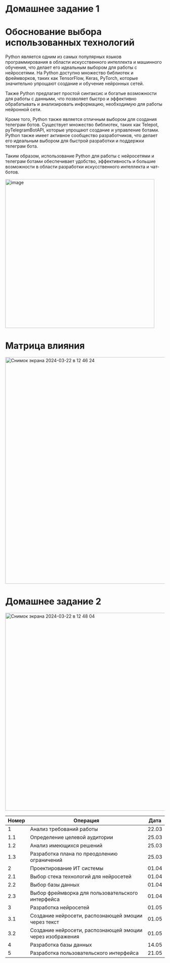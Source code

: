 # Домашнее задание 1
# Обоснование выбора использованных технологий

Python является одним из самых популярных языков программирования в области искусственного интеллекта и машинного обучения, что делает его идеальным выбором для работы с нейросетями. На Python доступно множество библиотек и фреймворков, таких как TensorFlow, Keras, PyTorch, которые значительно упрощают создание и обучение нейронных сетей.

Также Python предлагает простой синтаксис и богатые возможности для работы с данными, что позволяет быстро и эффективно обрабатывать и анализировать информацию, необходимую для работы нейронной сети.

Кроме того, Python также является отличным выбором для создания телеграм ботов. Существует множество библиотек, таких как Telepot, pyTelegramBotAPI, которые упрощают создание и управление ботами. Python также имеет активное сообщество разработчиков, что делает его идеальным выбором для быстрой разработки и поддержки телеграм бота.

Таким образом, использование Python для работы с нейросетями и телеграм ботами обеспечивает удобство, эффективность и большие возможности в области разработки искусственного интеллекта и чат-ботов.

<img width="471" alt="image" src="https://github.com/oldborrow/project-practice/assets/71669026/959c9778-f5f4-41bd-97f0-ead33c901874">

# Матрица влияния

<img width="717" alt="Снимок экрана 2024-03-22 в 12 46 24" src="https://github.com/oldborrow/project-practice/assets/71669026/1c2b3440-8336-4a22-af0f-497ddf208dd2">

# Домашнее задание 2

<img width="626" alt="Снимок экрана 2024-03-22 в 12 48 04" src="https://github.com/oldborrow/project-practice/assets/71669026/8daa4487-8821-4774-b40f-132b63f7ab79">

| Номер | Операция                                          | Дата  |
|-------|---------------------------------------------------|-------|
| 1     | Анализ требований работы                          | 22.03 | 
| 1.1   | Определение целевой аудитории                     | 25.03 |  
| 1.2   | Анализ имеющихся решений                          | 25.03 |  
| 1.3   | Разработка плана по преодолению ограничений       | 25.03 | 
| 2     | Проектирование ИТ системы                         | 01.04 |  
| 2.1   | Выбор стека технологий для нейросетей             | 01.04 |  
| 2.2   | Выбор базы данных                                 | 01.04 |  
| 2.3   | Выбор фреймворка для пользовательского интерфейса | 01.04 |  
| 3     | Разработка нейросетей                             | 01.05 |  
| 3.1 | Создание нейросети, распознающей эмоции через текст       | 01.05 |  
| 3.2 | Создание нейросети, распознающей эмоции через изображения | 01.05 |   
| 4   | Разработка базы данных                                    | 14.05 |   
| 5   | Разработка пользовательского интерфейса                   | 21.05 |   
